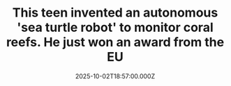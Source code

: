 ---
title: "This teen invented an autonomous 'sea turtle robot' to monitor coral reefs. He just won an award from the EU"
date: 2025-10-02T18:57:00.000Z
category: Human Kindness
externalLink: "https://www.goodgoodgood.co/articles/teen-invents-sea-turtle-robot"
image: ""
excerpt: "Evan Budz says his device “detects replicated coral bleaching with 96% accuracy.”…"
---